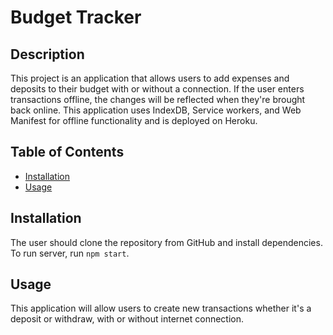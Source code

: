# Budget Tracker 

## Description 
This project is an application that allows users to add expenses and deposits to their budget with or without a connection. If the user enters transactions offline, the changes will be reflected when they're brought back online. This application uses IndexDB, Service workers, and Web Manifest for offline functionality and is deployed on Heroku. 

## Table of Contents
* [Installation](#installation)
* [Usage](#usage)


## Installation 
The user should clone the repository from GitHub and install dependencies. To run server, run `npm start`. 

## Usage 
This application will allow users to create new transactions whether it's a deposit or withdraw, with or without internet connection.


